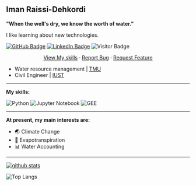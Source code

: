## Iman Raissi-Dehkordi 

**"When the well's dry, we know the worth of water."**

I like learning about new technologies.

[![GitHub Badge](https://img.shields.io/github/followers/ImanRaissi?style=social)](https://github.com/ImanRaissi?tab=followers)
[![LinkedIn Badge](https://img.shields.io/badge/My-LinkedIn-blue)](https://www.linkedin.com/in/iman-raissi50b7a61b4/)
![Visitor Badge](https://visitor-badge.laobi.icu/badge?page_id=ImanRaissi.ImanRaissi)

<p align="center">
    <a href="My skills">View My skills</a>
    ·
    <a href="https://github.com/anuraghazra/github-readme-stats/issues/new/choose">Report Bug</a>
    ·
    <a href="https://github.com/anuraghazra/github-readme-stats/issues/new/choose">Request Feature</a>
  </p>
  <p align="center">



- Water resource management | [TMU](https://www.usnews.com/education/best-global-universities/tarbiat-modares-university-528825)
- Civil Engineer | [IUST](https://www.timeshighereducation.com/world-university-rankings/iran-university-science-and-technology)

---
**My skills:**

![Python](https://img.shields.io/badge/python-3670A0?style=for-the-badge&logo=python&logoColor=ffdd54) 
![Jupyter Notebook](https://img.shields.io/badge/jupyter-%23FA0F00.svg?style=for-the-badge&logo=jupyter&logoColor=white)
![GEE](https://img.shields.io/badge/GEE-%232671E5.svg?style=for-the-badge&logo=GoogleEarthEngine&logoColor=white)


---
**At present, my main interests are:**

- 🌏 Climate Change
- 🍃 Evapotranspiration
- 📊 Water Accounting

---

[![github stats](https://github-readme-stats.vercel.app/api?username=ImanRaissi&count_private=true&show_icons=true&theme=radical&hide_rank=false)](https://github.com/anuraghazra/github-readme-stats)



![Top Langs](https://github-readme-stats.vercel.app/api/top-langs/?username=ImanRaissi&langs_count=3&hide=javascript,go,html,css,tex)

<!-- ![Top Langs](https://github-readme-stats.vercel.app/api/top-langs/?username=ImanRaissi&hide_langs_below=10) -->
